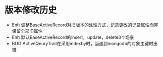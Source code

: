 # 版本修改历史

- Enh 调整BaseActiveRecord对旧版本的处理方式，记录更改的记录属性而非保留全部旧属性
- Enh 默认BaseActiveRecord的insert，update，delete3个场景
- BUG ActiveQeuryTrait在采用indexby时，当遇到mongodb的对象主键时出错